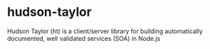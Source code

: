 hudson-taylor
=============

Hudson Taylor (ht) is a client/server library for building automatically documented, well validated services (SOA) in Node.js
